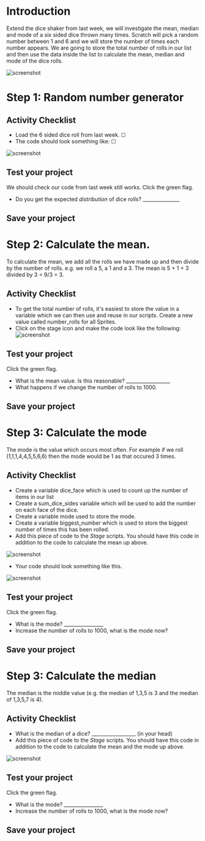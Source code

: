 # Introduction

Extend the dice shaker from last week, we will investigate the mean, median and mode of a six sided dice thrown many times. Scratch will pick a random number between 1 and 6 and we will store the number of times each number appears. We are going to store the total number of rolls  in our list and then use the data inside the list to calculate the mean, median and mode of the dice rolls.


![screenshot](images/stage_6_sided_dice.gif)

# Step 1: Random number generator

## Activity Checklist

+ Load the 6 sided dice roll from last week. ☐
+ The code should look something like: ☐

![screenshot](images/8.gif)

## Test your project

We should check our code from last week still works. Click the green flag.

+ Do you get the expected *distribution* of dice rolls? _______________

## Save your project

# Step 2: Calculate the mean.

To calculate the mean,  we add all the rolls we have made up and then divide by the number of rolls. e.g. we roll a 5, a 1 and a 3. The mean is 5 + 1 + 3 divided by 3 = 9/3 =  3.

## Activity Checklist

+ To get the total number of rolls, it's easiest to store the value in a variable which we can then use and reuse in our scripts. Create a new value called number_rolls for all Sprites.
+ Click on the stage icon and make the code look like the following:
![screenshot](images/mean.gif)


## Test your project

Click the green flag.

+ What is the mean value. Is this reasonable? __________________
+ What happens if we change the number of rolls to 1000.

## Save your project

# Step 3: Calculate the mode

The mode is the value which occurs most often. For example if we roll (1,1,1,4,4,5,5,6,6) then the mode would be 1 as that occured 3 times.

## Activity Checklist

+ Create a variable dice_face which is used to count up the number of items in our list
+ Create a sum_dice_sides variable which will be used to add the number on each face of the dice.
+ Create a variable mode used to store the mode.
+ Create a variable biggest_number which is used to store the biggest number of times this has been rolled.
+ Add this piece of code to the *Stage* scripts. You should have this code in addition to the code to calculate the mean up above.

![screenshot](images/mode_corrected.gif)

+ Your code should look something like this.

![screenshot](images/just_mode_mean.gif)

## Test your project

Click the green flag.
+ What is the mode? ________________
+ Increase the number of rolls to 1000, what is the mode now?

## Save your project

# Step 3: Calculate the median

The median is the middle value (e.g. the median of 1,3,5 is 3 and the median of 1,3,5,7 is 4). 

## Activity Checklist

+ What is the median of a dice? __________________ (in your head)
+ Add this piece of code to the *Stage* scripts. You should have this code in addition to the code to calculate the mean and the mode up above.

![screenshot](images/mode_corrected.gif)


## Test your project

Click the green flag.
+ What is the mode? ________________
+ Increase the number of rolls to 1000, what is the mode now?

## Save your project

